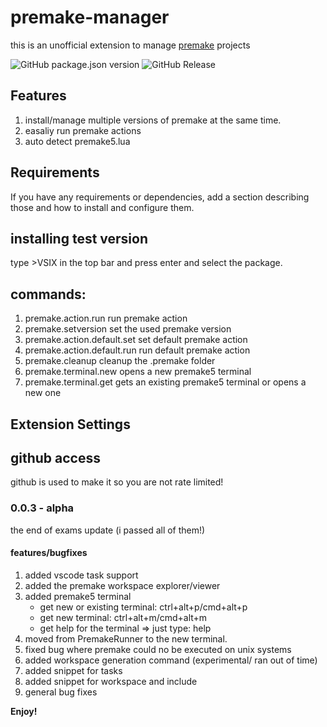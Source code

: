 # premake-manager
this is an unofficial extension to manage [premake](https://premake.github.io) projects

![GitHub package.json version](https://img.shields.io/github/package-json/v/lolrobbe2/premake-manager?style=for-the-badge&color=blue) ![GitHub Release](https://img.shields.io/github/v/release/lolrobbe2/premake-manager?include_prereleases&sort=date&style=for-the-badge&color=green)


## Features

1) install/manage multiple versions of premake at the same time.
2) easaliy run premake actions
3) auto detect premake5.lua
## Requirements

If you have any requirements or dependencies, add a section describing those and how to install and configure them.
## installing test version
type >VSIX in the top bar and press enter and select the package.
## commands:

1) premake.action.run
    run premake action
2) premake.setversion
    set the used premake version
3) premake.action.default.set
    set default premake action
4) premake.action.default.run
    run default premake action
5) premake.cleanup
    cleanup the .premake folder
6) premake.terminal.new
    opens a new premake5 terminal
7) premake.terminal.get
    gets an existing premake5 terminal or opens a new one
## Extension Settings

## github access
github is used to make it so you are not rate limited!

### 0.0.3 - alpha
the end of exams update  (i passed all of them!)
#### features/bugfixes
1) added vscode task support
2) added the premake workspace explorer/viewer
3) added premake5 terminal
    - get new or existing terminal: ctrl+alt+p/cmd+alt+p
    - get new terminal: ctrl+alt+m/cmd+alt+m
    - get help for the terminal => just type: help
4) moved from PremakeRunner to the new terminal.
5) fixed bug where premake could no be executed on unix systems
6) added workspace generation command (experimental/ ran out of time)
7) added snippet for tasks
8) added snippet for workspace and include
9) general bug fixes

**Enjoy!**
